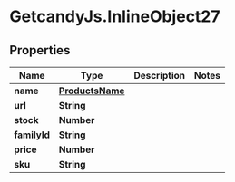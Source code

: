 # GetcandyJs.InlineObject27

## Properties

Name | Type | Description | Notes
------------ | ------------- | ------------- | -------------
**name** | [**ProductsName**](ProductsName.md) |  | 
**url** | **String** |  | 
**stock** | **Number** |  | 
**familyId** | **String** |  | 
**price** | **Number** |  | 
**sku** | **String** |  | 


